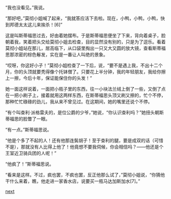 
“我也没看见。”我说。

“那好吧，”莫彻小姐喊了起来，“我就答应活下去啦。现在，小鸭，小鸭，小鸭，快到邦德太太这儿来挨杀！[6]”

这是叫斯蒂福思过去，好由着她摆布。于是斯蒂福思便坐了下来，背向着桌子，脸朝着我，笑着把头交给莫彻小姐去检查，目的显然没有别的，只是为了逗乐。看着莫彻小姐站在那儿，居高临下，从口袋里掏出一只又大又圆的放大镜，查看斯蒂福思那浓密的棕色鬈发，实在是一番让人叫绝的景象。

“哎呀，你这好小子！”莫彻小姐检查了一下后，说，“要不是遇上我，不出十二个月，你的头顶就要秃得像个托钵僧了。只要花上半分钟，我的年轻朋友，我给你擦上一擦，今后十年，保证能保住你的头发！”

她一面这样说着，一面把小瓶子里的东西，往一小块法兰绒上倒了一些，又倒了点在一把小刷子上，接着就用这两样东西，在斯蒂福思头顶又刷又擦的，忙个不停，那种忙忙碌碌的劲儿，我从来不曾见过。在这期间，她的嘴里还说个不停。

“有个叫查利·派格雷夫的，是位公爵的少爷，”她说，“你认识查利吗？”她扭头朝斯蒂福思的脸瞥了一眼。

“有一点。”斯蒂福思说。

“他是个多了不起的人！还有他那连鬓胡子！至于查利的腿，要是成双的话（可惜不是），那就没有人比得上他了！他竟想不要我伺候，你会相信吗？——他还是个王室近卫骑兵团的人呢！”

“他疯了！”斯蒂福思说。

“看来是这样。不过，疯也罢，不疯也罢，反正他那么试了，”莫彻小姐说，“你猜他干什么来着，瞧，他走进一家香水店，说要买一瓶马达加斯加水[7]。”

[next](page298.md)
